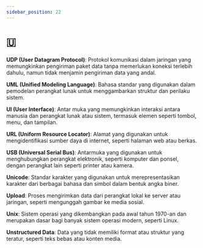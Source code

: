 ```yaml
---
sidebar_position: 22
---
```


# 🇺

**UDP (User Datagram Protocol)**: Protokol komunikasi dalam jaringan yang memungkinkan pengiriman paket data tanpa memerlukan koneksi terlebih dahulu, namun tidak menjamin pengiriman data yang andal.

**UML (Unified Modeling Language)**: Bahasa standar yang digunakan dalam pemodelan perangkat lunak untuk menggambarkan struktur dan perilaku sistem.

**UI (User Interface)**: Antar muka yang memungkinkan interaksi antara manusia dan perangkat lunak atau sistem, termasuk elemen seperti tombol, menu, dan tampilan.

**URL (Uniform Resource Locator)**: Alamat yang digunakan untuk mengidentifikasi sumber daya di internet, seperti halaman web atau berkas.

**USB (Universal Serial Bus)**: Antarmuka yang digunakan untuk menghubungkan perangkat elektronik, seperti komputer dan ponsel, dengan perangkat lain seperti printer atau kamera.

**Unicode**: Standar karakter yang digunakan untuk merepresentasikan karakter dari berbagai bahasa dan simbol dalam bentuk angka biner.

**Upload**: Proses mengirimkan data dari perangkat lokal ke server atau jaringan, seperti mengunggah gambar ke media sosial.

**Unix**: Sistem operasi yang dikembangkan pada awal tahun 1970-an dan merupakan dasar bagi banyak sistem operasi modern, seperti Linux.

**Unstructured Data**: Data yang tidak memiliki format atau struktur yang teratur, seperti teks bebas atau konten media.